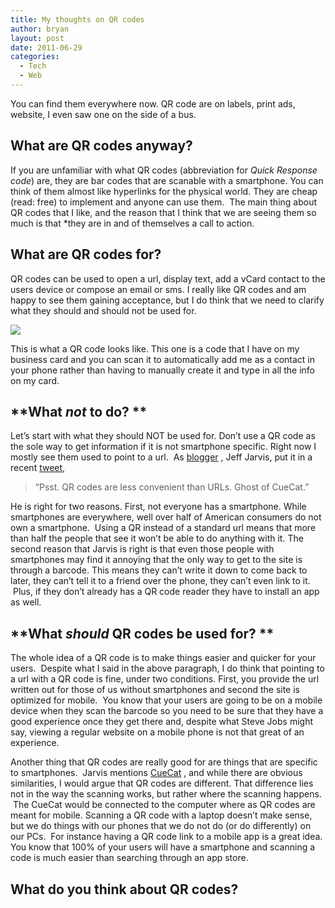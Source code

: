 ```yaml
---
title: My thoughts on QR codes
author: bryan
layout: post
date: 2011-06-29
categories:
  - Tech
  - Web
---
```



You can find them everywhere now. QR code are on labels, print ads, website, I even saw one on the side of a bus.

## What are QR codes anyway?

If you are unfamiliar with what QR codes (abbreviation for *Quick Response code*) are, they are bar codes that are scanable with a smartphone. You can think of them almost like hyperlinks for the physical world. They are cheap (read: free) to implement and anyone can use them.  The main thing about QR codes that I like, and the reason that I think that we are seeing them so much is that *they are in and of themselves a call to action. 

## What are QR codes for?

QR codes can be used to open a url, display text, add a vCard contact to the users device or compose an email or sms. I really like QR codes and am happy to see them gaining acceptance, but I do think that we need to clarify what they should and should not be used for.

![][1]

This is what a QR code looks like. This one is a code that I have on my business card and you can scan it to automatically add me as a contact in your phone rather than having to manually create it and type in all the info on my card.

 [1]: http://66.147.244.207/~bstedman/bryanstedman/blog/wp-content/uploads/2011/06/QR1-150x150.jpg

## **What *not* to do? **

Let’s start with what they should NOT be used for. Don’t use a QR code as the sole way to get information if it is not smartphone specific. Right now I mostly see them used to point to a url.  As [blogger][2] , Jeff Jarvis, put it in a recent [tweet][3],

 [2]: http://buzzmachine.com
 [3]: https://twitter.com/jeffjarvis/status/83889350445776896

> “Psst. QR codes are less convenient than URLs. Ghost of CueCat.”

He is right for two reasons. First, not everyone has a smartphone. While smartphones are everywhere, well over half of American consumers do not own a smartphone.  Using a QR instead of a standard url means that more than half the people that see it won’t be able to do anything with it. The second reason that Jarvis is right is that even those people with smartphones may find it annoying that the only way to get to the site is through a barcode. This means they can’t write it down to come back to later, they can’t tell it to a friend over the phone, they can’t even link to it.  Plus, if they don’t already has a QR code reader they have to install an app as well.

## **What *should* QR codes be used for? **

The whole idea of a QR code is to make things easier and quicker for your users.  Despite what I said in the above paragraph, I do think that pointing to a url with a QR code is fine, under two conditions. First, you provide the url written out for those of us without smartphones and second the site is optimized for mobile.  You know that your users are going to be on a mobile device when they scan the barcode so you need to be sure that they have a good experience once they get there and, despite what Steve Jobs might say, viewing a regular website on a mobile phone is not that great of an experience.

Another thing that QR codes are really good for are things that are specific to smartphones.  Jarvis mentions [CueCat][4] , and while there are obvious similarities, I would argue that QR codes are different. That difference lies not in the way the scanning works, but rather where the scanning happens.  The CueCat would be connected to the computer where as QR codes are meant for mobile. Scanning a QR code with a laptop doesn’t make sense, but we do things with our phones that we do not do (or do differently) on our PCs.  For instance having a QR code link to a mobile app is a great idea. You know that 100% of your users will have a smartphone and scanning a code is much easier than searching through an app store.

 [4]: http://en.wikipedia.org/wiki/CueCat

## **What do you think about QR codes?**